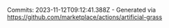 Commits: 2023-11-12T09:12:41.388Z - Generated via https://github.com/marketplace/actions/artificial-grass
<br>
